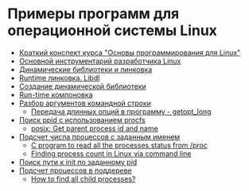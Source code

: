 # Примеры программ для операционной системы Linux

  - [Краткий конспект курса "Основы программирования для Linux"][0]
  - [Основной инструментарий разработчика Linux][1]
  - [Динамические библиотеки и линковка][2]
  - [Runtime линковка. Libdl][3]
  - [Создание динамической библиотеки][4]
  - [Run-time компоновка][5]
  - [Разбор аргументов командной строки][6]
      - [Передача длинных опций в программу - getopt_long][7]
  - [Поиск ppid c использованием procfs][8]
      - [posix: Get parent process id and name][9]
  - [Подсчет числа процессов с заданным именем][10]
      - [C program to read all the processes status from /proc][11]
      - [Finding process count in Linux via command line][12]
  - [Поиск пути к init по заданному pid][13]
  - [Подсчет процессов в поддереве][14]
      - [How to find all child processes?][15]
      
   [0]: <https://github.com/fedorch/stepic-548>
   [1]: <https://github.com/devtype-blogspot-com/Linux-Sample-Code/tree/master/helloworld>
   [2]: <https://github.com/devtype-blogspot-com/Linux-Sample-Code/tree/master/helloworld-lib>
   [3]: <https://github.com/devtype-blogspot-com/Linux-Sample-Code/tree/master/helloworld-dll>
   [4]: <https://github.com/devtype-blogspot-com/Linux-Sample-Code/tree/master/libsolution>
   [5]: <https://github.com/devtype-blogspot-com/Linux-Sample-Code/tree/master/libShared>
   [6]: <https://github.com/devtype-blogspot-com/Linux-Sample-Code/tree/master/valid_args>
   [7]: <http://www.firststeps.ru/linux/r.php?11>
   [8]: <https://github.com/devtype-blogspot-com/Linux-Sample-Code/tree/master/ppid>
   [9]: <https://gist.github.com/fclairamb/a16a4237c46440bdb172>
   [10]: <https://github.com/devtype-blogspot-com/Linux-Sample-Code/tree/master/process_count>
   [11]: <http://stackoverflow.com/a/29992237/2289640>
   [12]: <http://stackoverflow.com/a/3058161/2289640>
   [13]: <https://github.com/devtype-blogspot-com/Linux-Sample-Code/tree/master/path_to_init>
   [14]: <https://github.com/devtype-blogspot-com/Linux-Sample-Code/tree/master/child_process_count>
   [15]: <http://stackoverflow.com/questions/1009552/how-to-find-all-child-processes>   
   